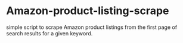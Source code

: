 # Amazon-product-listing-scrape
simple script to scrape Amazon product listings from the first page of search results for a given keyword.

